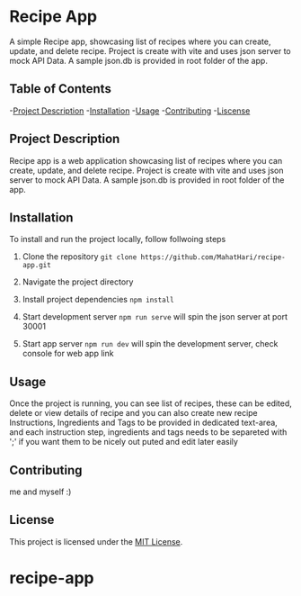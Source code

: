 # Recipe App
 A simple Recipe app, showcasing list of recipes where you can create, update, and delete recipe. Project is create with vite and uses json server to mock API Data. A sample json.db is provided in root folder of the app. 

## Table of Contents
-[Project Description](#project-description)
-[Installation](#installation)
-[Usage](#usage)
-[Contributing](#contributing)
-[Liscense](#license)

## Project Description
Recipe app is a web application showcasing list of recipes where you can create, update, and delete recipe. Project is create with vite and uses json server to mock API Data. A sample json.db is provided in root folder of the app.

## Installation 
To install and run the project locally, follow follwoing steps
1. Clone the repository 
```git clone https://github.com/MahatHari/recipe-app.git```
2. Navigate  the project directory

3. Install project dependencies
```npm install```
4. Start development server 
```npm run serve``` will spin the json server at port 30001
5. Start app server
```npm run dev``` will spin the development server, check console for web app link 


## Usage 
 Once the project is running, you can see list of recipes, these can be edited, delete or view details of recipe and you can also create new recipe
 Instructions, Ingredients and Tags to be provided in dedicated text-area, and each instruction step, ingredients and tags needs to be separeted with ';' if you want them to be nicely out puted and edit later easily 

 ## Contributing 
  me and myself :) 

 ## License 
This project is licensed under the [MIT License](LICENSE).
# recipe-app
